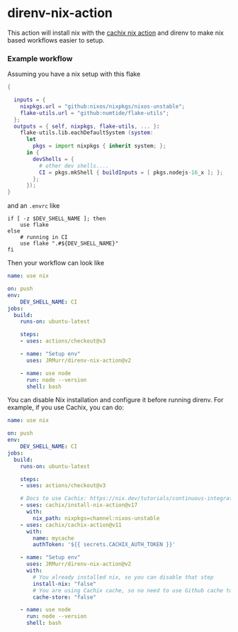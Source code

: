 # direnv-nix-action

This action will install nix with the [cachix nix action](https://github.com/cachix/install-nix-action) and direnv to make nix based workflows easier to setup.

### Example workflow

Assuming you have a nix setup with this flake

```nix
{

  inputs = {
    nixpkgs.url = "github:nixos/nixpkgs/nixos-unstable";
    flake-utils.url = "github:numtide/flake-utils";
  };
  outputs = { self, nixpkgs, flake-utils, ... }:
    flake-utils.lib.eachDefaultSystem (system:
      let
        pkgs = import nixpkgs { inherit system; };
      in {
        devShells = {
          # other dev shells....
          CI = pkgs.mkShell { buildInputs = [ pkgs.nodejs-16_x ]; };
        };
      });
}
```
and an `.envrc` like
```
if [ -z $DEV_SHELL_NAME ]; then
    use flake
else
    # running in CI
    use flake ".#${DEV_SHELL_NAME}"
fi
```

Then your workflow can look like
```yaml
name: use nix

on: push
env:
    DEV_SHELL_NAME: CI
jobs:
  build:
    runs-on: ubuntu-latest

    steps:
    - uses: actions/checkout@v3

    - name: "Setup env"
      uses: JRMurr/direnv-nix-action@v2

    - name: use node
      run: node --version
      shell: bash
```

You can disable Nix installation and configure it before running direnv. For example,
if you use Cachix, you can do:


```yaml
name: use nix

on: push
env:
    DEV_SHELL_NAME: CI
jobs:
  build:
    runs-on: ubuntu-latest

    steps:
    - uses: actions/checkout@v3

    # Docs to use Cachix: https://nix.dev/tutorials/continuous-integration-github-actions
    - uses: cachix/install-nix-action@v17
      with:
        nix_path: nixpkgs=channel:nixos-unstable
    - uses: cachix/cachix-action@v11
      with:
        name: mycache
        authToken: '${{ secrets.CACHIX_AUTH_TOKEN }}'

    - name: "Setup env"
      uses: JRMurr/direnv-nix-action@v2
      with:
        # You already installed nix, so you can disable that step
        install-nix: "false"
        # You are using Cachix cache, so no need to use Github cache too
        cache-store: "false"

    - name: use node
      run: node --version
      shell: bash
```
